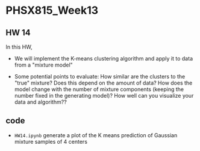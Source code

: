 # PHSX815_Week13
## HW 14

In this HW, 

- We will implement the K-means clustering algorithm and apply it to data from a "mixture model"

- Some potential points to evaluate: How similar are the clusters to the "true" mixture? Does this depend on the amount of data? How does the model change with the number of mixture components (keeping the number fixed in the generating model)? How well can you visualize your data and algorithm??

## code
*  `HW14.ipynb` generate a plot of the K means prediction of Gaussian mixture samples of 4 centers


